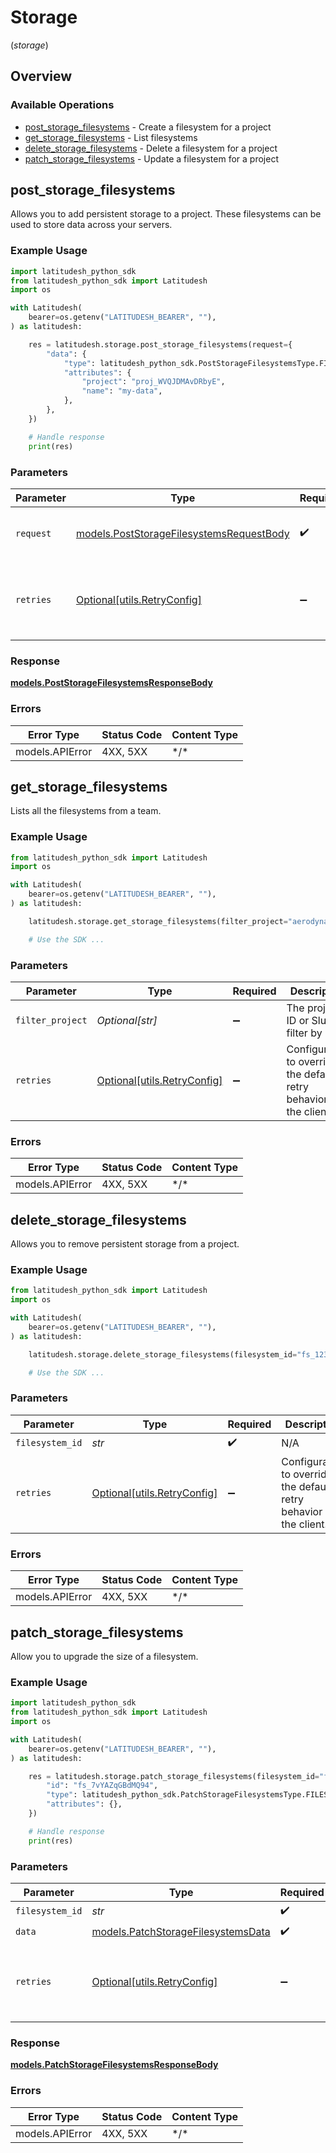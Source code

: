# Storage
(*storage*)

## Overview

### Available Operations

* [post_storage_filesystems](#post_storage_filesystems) - Create a filesystem for a project
* [get_storage_filesystems](#get_storage_filesystems) - List filesystems
* [delete_storage_filesystems](#delete_storage_filesystems) - Delete a filesystem for a project
* [patch_storage_filesystems](#patch_storage_filesystems) - Update a filesystem for a project

## post_storage_filesystems

Allows you to add persistent storage to a project. These filesystems can be used to store data across your servers.

### Example Usage

```python
import latitudesh_python_sdk
from latitudesh_python_sdk import Latitudesh
import os

with Latitudesh(
    bearer=os.getenv("LATITUDESH_BEARER", ""),
) as latitudesh:

    res = latitudesh.storage.post_storage_filesystems(request={
        "data": {
            "type": latitudesh_python_sdk.PostStorageFilesystemsType.FILESYSTEMS,
            "attributes": {
                "project": "proj_WVQJDMAvDRbyE",
                "name": "my-data",
            },
        },
    })

    # Handle response
    print(res)

```

### Parameters

| Parameter                                                                                     | Type                                                                                          | Required                                                                                      | Description                                                                                   |
| --------------------------------------------------------------------------------------------- | --------------------------------------------------------------------------------------------- | --------------------------------------------------------------------------------------------- | --------------------------------------------------------------------------------------------- |
| `request`                                                                                     | [models.PostStorageFilesystemsRequestBody](../../models/poststoragefilesystemsrequestbody.md) | :heavy_check_mark:                                                                            | The request object to use for the request.                                                    |
| `retries`                                                                                     | [Optional[utils.RetryConfig]](../../models/utils/retryconfig.md)                              | :heavy_minus_sign:                                                                            | Configuration to override the default retry behavior of the client.                           |

### Response

**[models.PostStorageFilesystemsResponseBody](../../models/poststoragefilesystemsresponsebody.md)**

### Errors

| Error Type      | Status Code     | Content Type    |
| --------------- | --------------- | --------------- |
| models.APIError | 4XX, 5XX        | \*/\*           |

## get_storage_filesystems

Lists all the filesystems from a team.

### Example Usage

```python
from latitudesh_python_sdk import Latitudesh
import os

with Latitudesh(
    bearer=os.getenv("LATITUDESH_BEARER", ""),
) as latitudesh:

    latitudesh.storage.get_storage_filesystems(filter_project="aerodynamic-marble-shoes")

    # Use the SDK ...

```

### Parameters

| Parameter                                                           | Type                                                                | Required                                                            | Description                                                         |
| ------------------------------------------------------------------- | ------------------------------------------------------------------- | ------------------------------------------------------------------- | ------------------------------------------------------------------- |
| `filter_project`                                                    | *Optional[str]*                                                     | :heavy_minus_sign:                                                  | The project ID or Slug to filter by                                 |
| `retries`                                                           | [Optional[utils.RetryConfig]](../../models/utils/retryconfig.md)    | :heavy_minus_sign:                                                  | Configuration to override the default retry behavior of the client. |

### Errors

| Error Type      | Status Code     | Content Type    |
| --------------- | --------------- | --------------- |
| models.APIError | 4XX, 5XX        | \*/\*           |

## delete_storage_filesystems

Allows you to remove persistent storage from a project.

### Example Usage

```python
from latitudesh_python_sdk import Latitudesh
import os

with Latitudesh(
    bearer=os.getenv("LATITUDESH_BEARER", ""),
) as latitudesh:

    latitudesh.storage.delete_storage_filesystems(filesystem_id="fs_123")

    # Use the SDK ...

```

### Parameters

| Parameter                                                           | Type                                                                | Required                                                            | Description                                                         |
| ------------------------------------------------------------------- | ------------------------------------------------------------------- | ------------------------------------------------------------------- | ------------------------------------------------------------------- |
| `filesystem_id`                                                     | *str*                                                               | :heavy_check_mark:                                                  | N/A                                                                 |
| `retries`                                                           | [Optional[utils.RetryConfig]](../../models/utils/retryconfig.md)    | :heavy_minus_sign:                                                  | Configuration to override the default retry behavior of the client. |

### Errors

| Error Type      | Status Code     | Content Type    |
| --------------- | --------------- | --------------- |
| models.APIError | 4XX, 5XX        | \*/\*           |

## patch_storage_filesystems

Allow you to upgrade the size of a filesystem.

### Example Usage

```python
import latitudesh_python_sdk
from latitudesh_python_sdk import Latitudesh
import os

with Latitudesh(
    bearer=os.getenv("LATITUDESH_BEARER", ""),
) as latitudesh:

    res = latitudesh.storage.patch_storage_filesystems(filesystem_id="fs_7vYAZqGBdMQ94", data={
        "id": "fs_7vYAZqGBdMQ94",
        "type": latitudesh_python_sdk.PatchStorageFilesystemsType.FILESYSTEMS,
        "attributes": {},
    })

    # Handle response
    print(res)

```

### Parameters

| Parameter                                                                         | Type                                                                              | Required                                                                          | Description                                                                       |
| --------------------------------------------------------------------------------- | --------------------------------------------------------------------------------- | --------------------------------------------------------------------------------- | --------------------------------------------------------------------------------- |
| `filesystem_id`                                                                   | *str*                                                                             | :heavy_check_mark:                                                                | N/A                                                                               |
| `data`                                                                            | [models.PatchStorageFilesystemsData](../../models/patchstoragefilesystemsdata.md) | :heavy_check_mark:                                                                | N/A                                                                               |
| `retries`                                                                         | [Optional[utils.RetryConfig]](../../models/utils/retryconfig.md)                  | :heavy_minus_sign:                                                                | Configuration to override the default retry behavior of the client.               |

### Response

**[models.PatchStorageFilesystemsResponseBody](../../models/patchstoragefilesystemsresponsebody.md)**

### Errors

| Error Type      | Status Code     | Content Type    |
| --------------- | --------------- | --------------- |
| models.APIError | 4XX, 5XX        | \*/\*           |